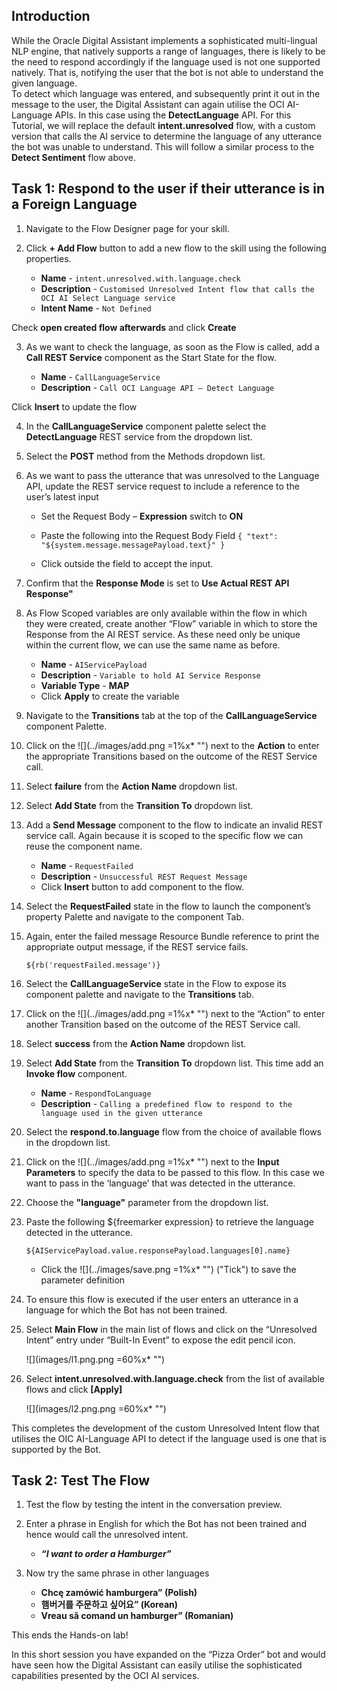 
## Introduction

While the Oracle Digital Assistant implements a sophisticated multi-lingual NLP engine, that natively supports a range of languages, there is likely to be the need to respond accordingly if the language used is not one supported natively.  That is, notifying the user that the bot is not able to understand the given language.	
To detect which language was entered, and subsequently print it out in the message to the user, the Digital Assistant can again utilise the OCI AI-Language APIs.  In this case using the **DetectLanguage** API.
For this Tutorial, we will replace the default **intent.unresolved** flow, with a custom version that calls the AI service to determine the language of any utterance the bot was unable to understand.
This will follow a similar process to the **Detect Sentiment** flow above.

## Task 1: Respond to the user if their utterance is in a Foreign Language


1. Navigate to the Flow Designer page for your skill.
	
2. Click **+ Add Flow** button to add a new flow to the skill using the following properties.

    *   **Name** - `intent.unresolved.with.language.check`
    *   **Description** - `Customised Unresolved Intent flow that calls the OCI AI Select Language service`
    *   **Intent Name** - `Not Defined`
    	

Check **open created flow afterwards** and click **Create**

			
3. As we want to check the language, as soon as the Flow is called, add a **Call REST Service** component as the Start State for the flow.

    *   **Name** - `CallLanguageService`
    *   **Description** - `Call OCI Language API – Detect Language`


Click **Insert** to update the flow
			
4. In the **CallLanguageService** component palette select the **DetectLanguage** REST service from the dropdown list.

	
5. Select the **POST** method from the Methods dropdown list.

	
6. As we want to pass the utterance that was unresolved to the Language API, update the REST service request to include a reference to the user’s latest input

	- Set the Request Body – **Expression** switch to **ON**

	- Paste the following into the Request Body Field
				```
            { "text": "${system.message.messagePayload.text}" }
            ```
			
	- Click outside the field to accept the input.

7. Confirm that the **Response Mode** is set to **Use Actual REST API Response"**

	
8. As Flow Scoped variables are only available within the flow in which they were created, create another “Flow” variable in which to store the Response from the AI REST service.  As these need only be unique within the current flow, we can use the same name as before.
    *   **Name** - `AIServicePayload`
    *   **Description** - `Variable to hold AI Service Response`
    *   **Variable Type** - **MAP**


    - Click **Apply** to create the variable
			
9. Navigate to the **Transitions** tab at the top of the **CallLanguageService** component Palette.


10. Click on the ![](../images/add.png =1%x*  "") next to the **Action** to enter the appropriate Transitions based on the outcome of the REST Service call.

	
11. Select **failure** from the **Action Name** dropdown list.

	
12. Select **Add State** from the **Transition To** dropdown list.

	
13. Add a **Send Message** component to the flow to indicate an invalid REST service call. Again because it is scoped to the specific flow we can reuse the component name.
    *   **Name** - `RequestFailed`
    *   **Description** - `Unsuccessful REST Request Message`

    - Click **Insert** button to add component to the flow.

14. Select the **RequestFailed** state in the flow to launch the component’s property Palette and navigate to the component Tab.

15. Again, enter the failed message Resource Bundle reference to print the appropriate output message, if the REST service fails.

		${rb('requestFailed.message')}

	
16. Select the **CallLanguageService** state in the Flow to expose its component palette and navigate to the **Transitions** tab.

	
17. Click on the ![](../images/add.png =1%x*  "") next to the “Action” to enter another Transition based on the outcome of the REST Service call.

	
18. Select **success** from the **Action Name** dropdown list.

	
19. Select **Add State** from the **Transition To** dropdown list.  This time add an **Invoke flow** component.
    *   **Name** - `RespondToLanguage`
    *   **Description** - `Calling a predefined flow to respond to the language used in the given utterance`

		

20. Select the **respond.to.language** flow from the choice of available flows in the dropdown list.

21. Click on the ![](../images/add.png =1%x*  "") next to the **Input Parameters** to specify the data to be passed to this flow.  In this case we want to pass in the ‘language’ that was detected in the utterance.

22. Choose the **"language"** parameter from the dropdown list.

23. Paste the following ${freemarker expression} to retrieve the language detected in the  utterance.

        ${AIServicePayload.value.responsePayload.languages[0].name}

	- Click the ![](../images/save.png =1%x*  "") ("Tick") to save the parameter definition
			
24. To ensure this flow is executed if the user enters an utterance in a language for which the Bot has not been trained.

25. Select **Main Flow** in the main list of flows and click on the “Unresolved Intent” entry under “Built-In Event” to expose the edit pencil icon.
			
	  ![](images/l1.png.png =60%x*  "")
      
26. Select **intent.unresolved.with.language.check** from the list of available flows and click **[Apply]**

	![](images/l2.png.png =60%x*  "")

This completes the development of the custom Unresolved Intent flow that utilises the OIC AI-Language API to detect if the language used is one that is supported by the Bot.


<!-- 
====================================================================
= TEST OUT THE FLOW                                                =
====================================================================
-->
## Task 2: Test The Flow
1. Test the flow by testing the intent in the conversation preview.

2. Enter a phrase in English for which the Bot has not been trained and hence would call the unresolved intent.

   - **_“I want to order a Hamburger”_**
		
3. Now try the same phrase in other languages

   - **Chcę zamówić hamburgera” (Polish)**
   - **햄버거를 주문하고 싶어요” (Korean)**
   - **Vreau să comand un hamburger” (Romanian)**
		

This ends the Hands-on lab!

In this short session you have expanded on the “Pizza Order” bot and would have seen how the Digital Assistant can easily utilise the sophisticated capabilities presented by the OCI AI services.

